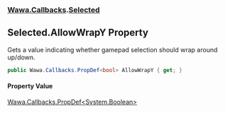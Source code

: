 ### [Wawa.Callbacks](Wawa.Callbacks.md 'Wawa.Callbacks').[Selected](Selected.md 'Wawa.Callbacks.Selected')

## Selected.AllowWrapY Property

Gets a value indicating whether gamepad selection should wrap around up/down.

```csharp
public Wawa.Callbacks.PropDef<bool> AllowWrapY { get; }
```

#### Property Value
[Wawa.Callbacks.PropDef&lt;](PropDef{T}.md 'Wawa.Callbacks.PropDef<T>')[System.Boolean](https://docs.microsoft.com/en-us/dotnet/api/System.Boolean 'System.Boolean')[&gt;](PropDef{T}.md 'Wawa.Callbacks.PropDef<T>')